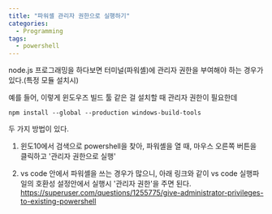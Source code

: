 ```yaml
---
title: "파워셸 관리자 권한으로 실행하기"
categories:
  - Programming
tags:
  - powershell
---
```



node.js 프로그래밍을 하다보면
터미널(파워셸)에 관리자 권한을 부여해야 하는 경우가 있다.(특정 모듈 설치시)

예를 들어, 이렇게 윈도우즈 빌드 툴 같은 걸 설치할 때 관리자 권한이 필요한데

```
npm install --global --production windows-build-tools
```

두 가지 방법이 있다.

1. 윈도10에서 검색으로 powershell을 찾아, 파워셸을 열 때, 마우스 오른쪽 버튼을 클릭하고 '관리자 권한으로 실행'


2. vs code 안에서 파워셸을 쓰는 경우가 많으니, 아래 링크와 같이 vs code 실행파일의 호환성 설정안에서 실행시 '관리자 권한'을 주면 된다.
https://superuser.com/questions/1255775/give-administrator-privileges-to-existing-powershell
